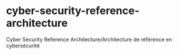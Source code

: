 # cyber-security-reference-architecture
Cyber Security Reference Architecture/Architecture de référence en cybersécurité
